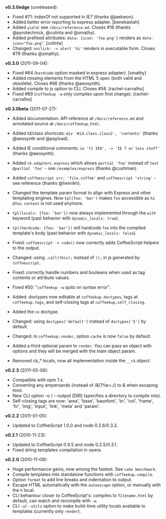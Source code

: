 **v0.3.0edge** (unreleased):

  - Fixed #71: indexOf not supported in IE7 (thanks @jaekwon).
  - Added better error reporting to express adapter. [benekastah]
  - Added `yield`: see `/docs/reference.md`. Closes #16 (thanks @pyrotechnick, @colinta and @smathy).
  - Added prefixed attributes: `data: {icon: 'foo.png'}` renders as `data-icon="foo.png"`. [colinta]
  - Changed: `onclick: -> alert 'hi'` renders in executable form. Closes #79 (thanks @smathy).

**v0.3.0** (2011-09-04):

  - Fixed #64 (`hardcode` option masked in express adapter). [smathy]
  - Added missing elements from the HTML 5 spec (both valid and obsolete). Closes #66 (thanks @aeosynth).
  - Added compile to js option to CLI. Closes #58. [rachel-carvalho]
  - Fixed #69 (`coffeekup -w` only compiles upon first change). [rachel-carvalho]

**v0.3.0beta** (2011-07-27):

  - Added documentation: API reference at `/docs/reference.md` and annotated source at `/docs/coffeekup.html`.

  - Added id/class shortcuts: `div '#id.class.class2', 'contents'` (thanks @aeosynth and @payload).

  - Added IE conditional comments: `ie 'lt IE8', -> 'IE 7 or less stuff'` (thanks @aeosynth).
  
  - Added `ck.adapters.express` which allows `partial 'foo'` instead of `text @partial 'foo'` - see `/examples/express` (thanks @cushman).
  
  - Added `coffeescript src: 'file.coffee'` and `coffeescript 'string'` - see reference (thanks @henrikh).
  
  - Changed the template param format to align with Express and other templating engines. Now `tpl(foo: 'bar')` makes `foo` accessible as `h1 @foo`. `context` is not used anymore.
  
  - `tpl(locals: {foo: 'bar'})` now always implemented through the `with` keyword (past behavior with `dynamic_locals: true`).
  
  - `tpl(hardcode: {foo: 'bar'})` will hardcode `foo` into the compiled template's body (past behavior with `dynamic_locals: false`).
  
  - Fixed: `coffeescript -> code()` now correctly adds CoffeeScript helpers to the output.
  
  - Changed: using `.call(this);` instead of `();` in js generated by `coffeescript`.
  
  - Fixed: correctly handle numbers and booleans when used as tag contents or attribute values.
  
  - Fixed #50: "`coffeekup -w` quits on syntax error".
  
  - Added: doctypes now editable at `coffeekup.doctypes`, tags at `coffeekup.tags`, and self-closing tags at `coffeekup.self_closing`.
  
  - Added the `ce` doctype.
  
  - Changed: using `doctypes['default']` instead of `doctypes['5']` by default.
  
  - Changed: in `coffeekup.render`, option `cache` is now `false` by default.

  - Added a third optional param to `render`. You can pass an object with options and they will be merged with the main object param.
  
  - Removed ck_* locals, now all implementation inside the `__ck` object.

**v0.2.3** (2011-05-06):

  - Compatible with npm 1.x.
  - Converting any ampersands (instead of /&(?!\w+;/) to &amp; when escaping html.
  - New CLI option -o / --output [DIR] (specifies a directory to compile into).
  - Self-closing tags are now: 'area', 'base', 'basefont', 'br', 'col', 'frame', 'hr', 'img', 'input', 'link', 'meta' and 'param'.

**v0.2.2** (2011-01-05):

  - Updated to CoffeeScript 1.0.0 and node 0.2.6/0.3.3.

**v0.2.1** (2010-11-23):

  - Updated to CoffeeScript 0.9.5 and node 0.2.5/0.3.1.
  - Fixed string templates compilation in opera.

**v0.2.0** (2010-11-09):

  - Huge performance gains, now among the fastest. See `cake benchmark`.
  - Compile templates into standalone functions with `coffeekup.compile`.
  - Option `format` to add line breaks and indentation to output.
  - Escape HTML automatically with the `autoescape` option, or manually with the `h` local.
  - CLI behaviour closer to CoffeeScript's: compiles to `filename.html` by default, can watch and recompile with `-w`.
  - CLI `-u`/`--utils` option to make build-time utility locals available to templates (currently only `render`).


